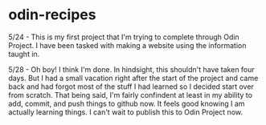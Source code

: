 # odin-recipes
5/24 - This is my first project that I'm trying to complete through Odin Project. I have been tasked with making a website using the information taught in.

5/28 - Oh boy! I think I'm done. In hindsight, this shouldn't have taken four days. But I had a small vacation right after the start of the project and came back and had forgot most of the stuff I had learned so I decided start over from scratch. That being said, I'm fairly confindent at least in my ability to add, commit, and push things to github now. It feels good knowing I am actually learning things. I can't wait to publish this to Odin Project now. 